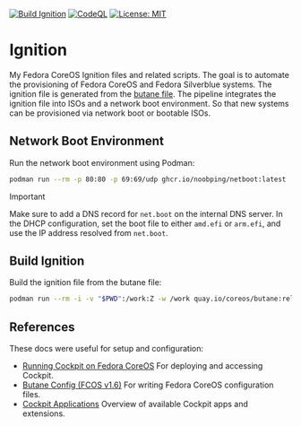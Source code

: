 [![Build Ignition](https://github.com/noobping/ignition/actions/workflows/build-ignition.yml/badge.svg)](https://github.com/noobping/ignition/actions/workflows/build-ignition.yml)
[![CodeQL](https://github.com/noobping/ignition/actions/workflows/github-code-scanning/codeql/badge.svg)](https://github.com/noobping/ignition/actions/workflows/github-code-scanning/codeql)
[![License: MIT](https://img.shields.io/badge/License-MIT-default.svg)](https://opensource.org/licenses/MIT)

# Ignition

My Fedora CoreOS Ignition files and related scripts. The goal is to automate the provisioning of Fedora CoreOS and Fedora Silverblue systems.
The ignition file is generated from the [butane file](butane/base.yml). 
The pipeline integrates the ignition file into ISOs and a network boot environment. So that new systems can be provisioned via network boot or bootable ISOs.

## Network Boot Environment

Run the network boot environment using Podman:

```sh
podman run --rm -p 80:80 -p 69:69/udp ghcr.io/noobping/netboot:latest
```

> [!IMPORTANT]
> Make sure to add a DNS record for `net.boot` on the internal DNS server. In the DHCP configuration, set the boot file to either `amd.efi` or `arm.efi`, and use the IP address resolved from `net.boot`.

## Build Ignition

Build the ignition file from the butane file:

```sh
podman run --rm -i -v "$PWD":/work:Z -w /work quay.io/coreos/butane:release --files-dir . --strict < butane/base.yml > fcos.ign
```

## References

These docs were useful for setup and configuration:

- [Running Cockpit on Fedora CoreOS](https://cockpit-project.org/running.html#coreos) For deploying and accessing Cockpit.
- [Butane Config (FCOS v1.6)](https://coreos.github.io/butane/config-fcos-v1_6/) For writing Fedora CoreOS configuration files.
- [Cockpit Applications](https://cockpit-project.org/applications.html) Overview of available Cockpit apps and extensions.
